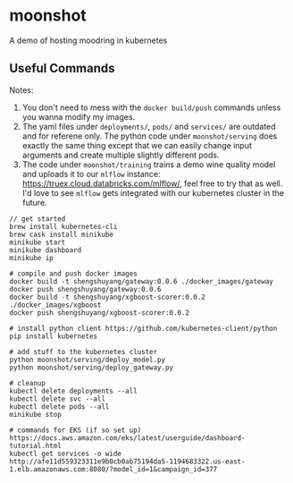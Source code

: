 # moonshot
A demo of hosting moodring in kubernetes

## Useful Commands

Notes:

1. You don't need to mess with the `docker build/push` commands unless you wanna modify my images.
2. The yaml files under `deployments/`, `pods/` and `services/` are outdated and for referene only.
   The python code under `moonshot/serving` does exactly the same thing except that we can easily
   change input arguments and create multiple slightly different pods.
3. The code under `moonshot/training` trains a demo wine quality model and uploads it to our `mlflow`
   instance: https://truex.cloud.databricks.com/mlflow/, feel free to try that as well. I'd love to
   see `mlflow` gets integrated with our kubernetes cluster in the future.

```
// get started
brew install kubernetes-cli
brew cask install minikube
minikube start
minikube dashboard
minikube ip

# compile and push docker images
docker build -t shengshuyang/gateway:0.0.6 ./docker_images/gateway
docker push shengshuyang/gateway:0.0.6
docker build -t shengshuyang/xgboost-scorer:0.0.2 ./docker_images/xgboost
docker push shengshuyang/xgboost-scorer:0.0.2

# install python client https://github.com/kubernetes-client/python
pip install kubernetes

# add stuff to the kubernetes cluster
python moonshot/serving/deploy_model.py
python moonshot/serving/deploy_gateway.py

# cleanup
kubectl delete deployments --all
kubectl delete svc --all
kubectl delete pods --all
minikube stop

# commands for EKS (if so set up)
https://docs.aws.amazon.com/eks/latest/userguide/dashboard-tutorial.html
kubectl get services -o wide
http://afe11d559323311e9b0cb0ab75194da5-1194683322.us-east-1.elb.amazonaws.com:8080/?model_id=1&campaign_id=377
```
